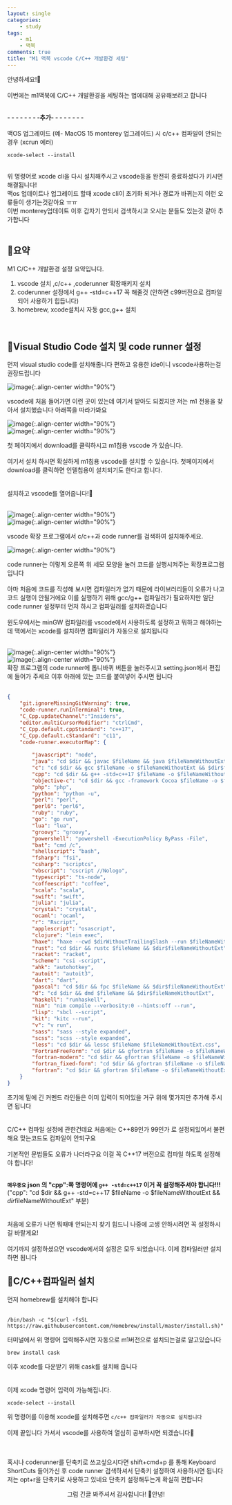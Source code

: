```yaml
---
layout: single
categories:
    - study
tags:
    - m1
    - 맥북
comments: true
title: "M1 맥북 vscode C/C++ 개발환경 세팅"
---
```


안녕하세요!👋<br>  
이번에는 m1맥북에 C/C++ 개발환경을 세팅하는 법에대해 공유해보려고 합니다<br>
<br>

**- - - - - - - -추가- - - - - - - -**<br>
<br>
맥OS 업그레이드 (예- MacOS 15 monterey 업그레이드) 시 c/c++ 컴파일이 안되는 경우 (xcrun 에러)<br>

```
xcode-select --install
```
<br>
위 명령어로 xcode cli을 다시 설치해주시고 vscode등을 완전히 종료하셨다가 키시면 해결됩니다!<br>
맥os 업데이트나 업그레이드 할때 xcode cli이 초기화 되거나 경로가 바뀌는지 이런 오류들이 생기는것같아요 ㅠㅠ<br>
이번 monterey업데이트 이후 갑자기 안되서 검색하시고 오시는 분들도 있는것 같아 추가합니다<br>
<br>


## 🙏요약
M1 C/C++ 개발환경 설정 요약입니다.

1. vscode 설치 ,c/c++ ,coderunner 확장패키지 설치
2. coderunner 설정에서 g++ -std=c++17 꼭 해줄것 (안하면 c99버전으로 컴파일되어 사용하기 힙듭니다)
3. homebrew, xcode설치시 자동 gcc,g++ 설치

<br>

## 📔Visual Studio Code 설치 및 code runner 설정
먼저 visual studio code를 설치해줍니다 편하고 유용한 ide이니 vscode사용하는걸 권장드립니다<br>  

![image](/assets/images/0628_1/vscode1.png){:.align-center width="90%"}  <br>

vscode에 처음 들어가면 이런 곳이 있는데 여기서 받아도 되겠지만 저는 m1 전용을 찾아서 설치했습니다 아래쪽을 따라가봐요<br>  

![image](/assets/images/0628_1/vscode2.png){:.align-center width="90%"}  <br>
![image](/assets/images/0628_1/vscode3.png){:.align-center width="90%"}  <br>

첫 페이지에서 download를 클릭하시고 m1칩용 vscode 가 있습니다.<br>
<br>
여기서 설치 하시면 확실하게 m1칩용 vscode를 설치할 수 있습니다. 첫페이지에서 download를 클릭하면 인텔칩용이 설치되기도 한다고 합니다.<br>  
<br>
설치하고 vscode를 열어줍니다!📖<br>
<br>

![image](/assets/images/0628_1/vscode4.png){:.align-center width="90%"}  <br>
![image](/assets/images/0628_1/vscode5.png){:.align-center width="90%"}  <br>

vscode 확장 프로그램에서 c/c++과 code runner를 검색하여 설치해주세요.<br>  

![image](/assets/images/0628_1/vscode6.png){:.align-center width="90%"}  <br>

code runner는 이렇게 오른쪽 위 세모 모양을 눌러 코드를 실행시켜주는 확장프로그램 입니다<br>
<br>
아마 처음에 코드를 작성해 보시면 컴파일러가 없기 때문에 라이브러리들이 오류가 나고 코드 실행이 안될거에요 이를 실행하기 위해 gcc/g++ 컴파일러가 필요하지만 일단 code runner 설정부터 먼저 하시고 컴파일러를 설치하겠습니다<br>
<br>
윈도우에서는 minGW 컴파일러를 vscode에서 사용하도록 설정하고 뭐하고 해야하는데 맥에서는 xcode를 설치하면 컴파일러가 자동으로 설치됩니다<br>
<br>

![image](/assets/images/0628_1/vscode7.png){:.align-center width="90%"}  <br>
![image](/assets/images/0628_1/vscode8.png){:.align-center width="90%"}  <br>
확장 프로그램의 code runner에 톱니바퀴 버튼을 눌러주시고 setting.json에서 편집에 들어가 주세요 이후 아래에 있는 코드를 붙여넣어 주시면 됩니다<br>
<br>
  
```json
{
    "git.ignoreMissingGitWarning": true,
    "code-runner.runInTerminal": true,      
    "C_Cpp.updateChannel":"Insiders",
    "editor.multiCursorModifier": "ctrlCmd",
    "C_Cpp.default.cppStandard": "c++17",
    "C_Cpp.default.cStandard": "c11",
    "code-runner.executorMap": {
        
        "javascript": "node",
        "java": "cd $dir && javac $fileName && java $fileNameWithoutExt",
        "c": "cd $dir && gcc $fileName -o $fileNameWithoutExt && $dir$fileNameWithoutExt",
        "cpp": "cd $dir && g++ -std=c++17 $fileName -o $fileNameWithoutExt && $dir$fileNameWithoutExt",
        "objective-c": "cd $dir && gcc -framework Cocoa $fileName -o $fileNameWithoutExt && $dir$fileNameWithoutExt",
        "php": "php",
        "python": "python -u",
        "perl": "perl",
        "perl6": "perl6",
        "ruby": "ruby",
        "go": "go run",
        "lua": "lua",
        "groovy": "groovy",
        "powershell": "powershell -ExecutionPolicy ByPass -File",
        "bat": "cmd /c",
        "shellscript": "bash",
        "fsharp": "fsi",
        "csharp": "scriptcs",
        "vbscript": "cscript //Nologo",
        "typescript": "ts-node",
        "coffeescript": "coffee",
        "scala": "scala",
        "swift": "swift",
        "julia": "julia",
        "crystal": "crystal",
        "ocaml": "ocaml",
        "r": "Rscript",
        "applescript": "osascript",
        "clojure": "lein exec",
        "haxe": "haxe --cwd $dirWithoutTrailingSlash --run $fileNameWithoutExt",
        "rust": "cd $dir && rustc $fileName && $dir$fileNameWithoutExt",
        "racket": "racket",
        "scheme": "csi -script",
        "ahk": "autohotkey",
        "autoit": "autoit3",
        "dart": "dart",
        "pascal": "cd $dir && fpc $fileName && $dir$fileNameWithoutExt",
        "d": "cd $dir && dmd $fileName && $dir$fileNameWithoutExt",
        "haskell": "runhaskell",
        "nim": "nim compile --verbosity:0 --hints:off --run",
        "lisp": "sbcl --script",
        "kit": "kitc --run",
        "v": "v run",
        "sass": "sass --style expanded",
        "scss": "scss --style expanded",
        "less": "cd $dir && lessc $fileName $fileNameWithoutExt.css",
        "FortranFreeForm": "cd $dir && gfortran $fileName -o $fileNameWithoutExt && $dir$fileNameWithoutExt",
        "fortran-modern": "cd $dir && gfortran $fileName -o $fileNameWithoutExt && $dir$fileNameWithoutExt",
        "fortran_fixed-form": "cd $dir && gfortran $fileName -o $fileNameWithoutExt && $dir$fileNameWithoutExt",
        "fortran": "cd $dir && gfortran $fileName -o $fileNameWithoutExt && $dir$fileNameWithoutExt"
    }
}
```
  
초기에 밑에 긴 커멘드 라인들은 이미 입력이 되어있을 거구 위에 몇가지만 추가해 주시면 됩니다<br>  
<br>
C/C++ 컴파일 설정에 관한건데요 처음에는 C++89인가 99인가 로 설정되있어서 불편해요 맞는코드도 컴파일이 안되구요<br>
<br>
기본적인 문법들도 오류가 나더라구요 이걸 꼭 C++17 버전으로 컴파일 하도록 설정해야 합니다!<br>
<br>

**`매우중요` json 의 "cpp":쪽 명령어에 `g++ -std=c++17` 이거 꼭 설정해주셔야 합니다!!!**<br>
("cpp": "cd $dir && g++ -std=c++17 $fileName -o $fileNameWithoutExt && $dir$fileNameWithoutExt" 부분)<br>  
<br>
처음에 오류가 나면 뭐때매 안되는지 찾기 힘드니 나중에 고생 안하시려면 꼭 설정하시길 바랄게요!<br>
<br>
여기까지 설정하셨으면 vscode에서의 설정은 모두 되었습니다. 이제 컴파일러만 설치하면 됩니다<br>

## 👀C/C++컴파일러 설치

먼저 homebrew를 설치해야 합니다<br>
<br>

```
/bin/bash -c "$(curl -fsSL https://raw.githubusercontent.com/Homebrew/install/master/install.sh)"
```

터미널에서 위 명령어 입력해주시면 자동으로 m1버전으로 설치되는걸로 알고있습니다<br>

```
brew install cask
```

이후 xcode를 다운받기 위해 cask를 설치해 줍니다<br>
<br>  
이제 xcode 명령어 입력이 가능해집니다.<br>  

```
xcode-select --install
```

위 명령어를 이용해 xcode를 설치해주면 `c/c++ 컴파일러가 자동으로 설치됩니다`<br>
<br>
이제 끝입니다 가셔서 vscode를 사용하여 열심히 공부하시면 되겠습니다🙌<br>  
<br>

혹시나 coderunner를 단축키로 쓰고싶으시다면 shift+cmd+p 를 통해 Keyboard ShortCuts 들어가신 후 code runner 검색하셔서 단축키 설정하여 사용하시면 됩니다<br>
저는 opt+r을 단축키로 사용하고 있네요 단축키 설정해두는게 확실히 편합니다<br>

<center>그럼 긴글 봐주셔서 감사합니다! 👋안녕!</center>